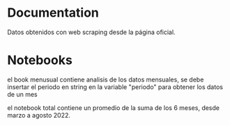 # Documentation
Datos obtenidos con web scraping desde la página oficial.

# Notebooks
el book menusual contiene analisis de los datos mensuales, se debe insertar
el periodo en string en la variable "periodo" para obtener los datos de un mes

el notebook total contiene un promedio de la suma de los 6 meses, desde
marzo a agosto 2022.
